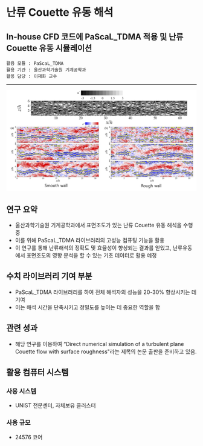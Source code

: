 
# 난류 Couette 유동 해석 
## In-house CFD 코드에 PaScaL_TDMA 적용 및 난류 Couette 유동 시뮬레이션 

```
활용 모듈 : PaScaL_TDMA
활용 기관 : 울산과학기술원 기계공학과
활용 담당 : 이재화 교수
```

*****

![유동](/data/outcomes/posts/application/images/couette.png)


## 연구 요약 

- 울산과학기술원 기계공학과에서 표면조도가 있는 난류 Couette 유동 해석을 수행 중
- 이를 위해 PaScaL_TDMA 라이브러리의 고성능 컴퓨팅 기능을 활용
- 이 연구를 통해 난류해석의 정확도 및 효율성이 향상되는 결과를 얻었고, 난류유동에서 표면조도의 영향 분석을 할 수 있는 기초 데이터로 활용 예정 


## 수치 라이브러리 기여 부분 

- PaScaL_TDMA 라이브러리를 하여 전체 해석자의 성능을 20-30% 향상시키는 데 기여
- 이는 해석 시간을 단축시키고 정밀도를 높이는 데 중요한 역할을 함


## 관련 성과
- 해당 연구를 이용하여 “Direct numerical simulation of a turbulent plane Couette flow with surface roughness"라는 제목의 논문 출판을 준비하고 있음.


## 활용 컴퓨터 시스템
### 사용 시스템
- UNIST 전문센터, 자체보유 클러스터
### 사용 규모
- 24576 코어
